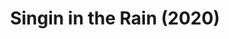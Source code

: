 ---
published: false
cancelled: COVID-19
layout: shows
title: Singin in the Rain (2020)
image_credit: 
image_alt:
image_caption:
category: musical
details: 
    Title: Singin' in the Rain (musical) - wiki
    Theatre: Orange Park Community Theatre
    Music: Nacio Herb Brown - wiki
    Lyrics: Arthur Freed - wiki
    Book: Adolph Green, Betty Comden
    Basis: Singin' in the Rain by Adolph Green, Betty Comden
    Website: https://www.opct.info/
showtimes: |
    2020-06-12 20:00:00
    2020-06-13 20:00:00
    2020-06-14 15:00:00
    2020-06-19 20:00:00
    2020-06-20 20:00:00
    2020-06-21 15:00:00
    2020-06-25 20:00:00
    2020-06-26 20:00:00
    2020-06-27 20:00:00
    2020-06-28 15:00:00
cast: TBA
crew: TBA
external_links:
    On Stage | opct: https://www.opct.info/
---